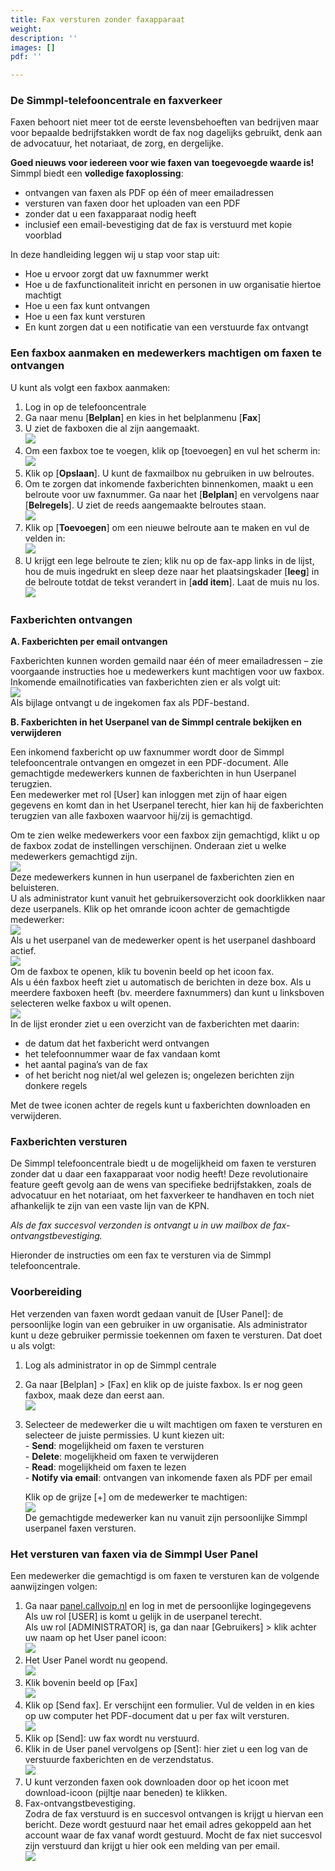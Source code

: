 ```yaml
---
title: Fax versturen zonder faxapparaat
weight: 
description: ''
images: []
pdf: ''

---
```

<h3>De Simmpl-telefooncentrale en faxverkeer</h3>

Faxen behoort niet meer tot de eerste levensbehoeften van bedrijven maar voor bepaalde bedrijfstakken wordt de fax nog dagelijks gebruikt, denk aan de advocatuur, het notariaat, de zorg, en dergelijke.

**Goed nieuws voor iedereen voor wie faxen van toegevoegde waarde is!**  
Simmpl biedt een **volledige faxoplossing**:

* ontvangen van faxen als PDF op één of meer emailadressen
* versturen van faxen door het uploaden van een PDF
* zonder dat u een faxapparaat nodig heeft
* inclusief een email-bevestiging dat de fax is verstuurd met kopie voorblad

In deze handleiding leggen wij u stap voor stap uit:

* Hoe u ervoor zorgt dat uw faxnummer werkt
* Hoe u de faxfunctionaliteit inricht en personen in uw organisatie hiertoe machtigt
* Hoe u een fax kunt ontvangen
* Hoe u een fax kunt versturen
* En kunt zorgen dat u een notificatie van een verstuurde fax ontvangt

<h3>Een faxbox aanmaken en medewerkers machtigen om faxen te ontvangen</h3>

U kunt als volgt een faxbox aanmaken:

1. Log in op de telefooncentrale
2. Ga naar menu \[**Belplan**\] en kies in het belplanmenu \[**Fax**\]
3. U ziet de faxboxen die al zijn aangemaakt.  
   ![](https://res.cloudinary.com/callvoip/image/upload/v1565340843/voicemail-17_btb1sj.png)
4. Om een faxbox toe te voegen, klik op \[toevoegen\] en vul het scherm in:  
   ![](https://res.cloudinary.com/callvoip/image/upload/v1565340927/voicemail-18_mueaeu.png)
5. Klik op \[**Opslaan**\]. U kunt de faxmailbox nu gebruiken in uw belroutes.
6. Om te zorgen dat inkomende faxberichten binnenkomen, maakt u een belroute voor uw faxnummer. Ga naar het \[**Belplan**\] en vervolgens naar \[**Belregels**\]. U ziet de reeds aangemaakte belroutes staan.  
   ![](https://res.cloudinary.com/callvoip/image/upload/v1565341087/voicemail-19_ddgmnk.png)
7. Klik op \[**Toevoegen**\] om een nieuwe belroute aan te maken en vul de velden in:  
   ![](https://res.cloudinary.com/callvoip/image/upload/v1565341178/voicemail-20_w8spus.png)
8. U krijgt een lege belroute te zien; klik nu op de fax-app links in de lijst, hou de muis ingedrukt en sleep deze naar het plaatsingskader \[**leeg**\] in de belroute totdat de tekst verandert in \[**add item**\]. Laat de muis nu los.  
   ![](https://res.cloudinary.com/callvoip/image/upload/v1565341252/voicemail-21_luz9ue.png)

<h3>Faxberichten ontvangen</h3>

**A. Faxberichten per email ontvangen**

Faxberichten kunnen worden gemaild naar één of meer emailadressen – zie voorgaande instructies hoe u medewerkers kunt machtigen voor uw faxbox.   
Inkomende emailnotificaties van faxberichten zien er als volgt uit:  
![](https://res.cloudinary.com/callvoip/image/upload/v1565341418/voicemail-22_oexcn8.png)  
Als bijlage ontvangt u de ingekomen fax als PDF-bestand.

**B. Faxberichten in het Userpanel van de Simmpl centrale bekijken en verwijderen**

Een inkomend faxbericht op uw faxnummer wordt door de Simmpl telefooncentrale ontvangen en omgezet in een PDF-document. Alle gemachtigde medewerkers kunnen de faxberichten in hun Userpanel terugzien.  
Een medewerker met rol \[User\] kan inloggen met zijn of haar eigen gegevens en komt dan in het Userpanel terecht, hier kan hij de faxberichten terugzien van alle faxboxen waarvoor hij/zij is gemachtigd.

Om te zien welke medewerkers voor een faxbox zijn gemachtigd, klikt u op de faxbox zodat de instellingen verschijnen. Onderaan ziet u welke medewerkers gemachtigd zijn.  
![](https://res.cloudinary.com/callvoip/image/upload/v1565341534/voicemail-23_bo0grf.png)  
Deze medewerkers kunnen in hun userpanel de faxberichten zien en beluisteren.   
U als administrator kunt vanuit het gebruikersoverzicht ook doorklikken naar deze userpanels. Klik op het omrande icoon achter de gemachtigde medewerker:  
![](https://res.cloudinary.com/callvoip/image/upload/v1565341593/voicemail-24_ypmlhi.png)  
Als u het userpanel van de medewerker opent is het userpanel dashboard actief.  
![](https://res.cloudinary.com/callvoip/image/upload/v1565341646/voicemail-25_zvek9f.png)  
Om de faxbox te openen, klik tu bovenin beeld op het icoon fax.  
Als u één faxbox heeft ziet u automatisch de berichten in deze box. Als u meerdere faxboxen heeft (bv. meerdere faxnummers) dan kunt u linksboven selecteren welke faxbox u wilt openen.  
![](https://res.cloudinary.com/callvoip/image/upload/v1565341718/voicemail-26_f6xoid.png)  
In de lijst eronder ziet u een overzicht van de faxberichten met daarin:

* de datum dat het faxbericht werd ontvangen
* het telefoonnummer waar de fax vandaan komt
* het aantal pagina’s van de fax
* of het bericht nog niet/al wel gelezen is; ongelezen berichten zijn donkere regels

Met de twee iconen achter de regels kunt u faxberichten downloaden en verwijderen.

<h3>Faxberichten versturen</h3>

De Simmpl telefooncentrale biedt u de mogelijkheid om faxen te versturen zonder dat u daar een faxapparaat voor nodig heeft! Deze revolutionaire feature geeft gevolg aan de wens van specifieke bedrijfstakken, zoals de advocatuur en het notariaat, om het faxverkeer te handhaven en toch niet afhankelijk te zijn van een vaste lijn van de KPN.

_Als de fax succesvol verzonden is ontvangt u in uw mailbox de fax-ontvangstbevestiging._

Hieronder de instructies om een fax te versturen via de Simmpl telefooncentrale.

<h3>Voorbereiding</h3>

Het verzenden van faxen wordt gedaan vanuit de \[User Panel\]: de persoonlijke login van een gebruiker in uw organisatie. Als administrator kunt u deze gebruiker permissie toekennen om faxen te versturen. Dat doet u als volgt:

1. Log als administrator in op de Simmpl centrale
2. Ga naar \[Belplan\] > \[Fax\] en klik op de juiste faxbox. Is er nog geen faxbox, maak deze dan eerst aan.  
   ![](https://res.cloudinary.com/callvoip/image/upload/v1565341930/voicemail-27_r5t9qf.png)
3. Selecteer de medewerker die u wilt machtigen om faxen te versturen en selecteer de juiste permissies. U kunt kiezen uit:  
   \- **Send**: mogelijkheid om faxen te versturen  
   \- **Delete**: mogelijkheid om faxen te verwijderen  
   \- **Read**: mogelijkheid om faxen te lezen  
   \- **Notify via email**: ontvangen van inkomende faxen als PDF per email  
     
   Klik op de grijze \[+\] om de medewerker te machtigen:  
   ![](https://res.cloudinary.com/callvoip/image/upload/v1565342497/voicemail-28_ev2r4w.png)  
   De gemachtigde medewerker kan nu vanuit zijn persoonlijke Simmpl userpanel faxen versturen.

<h3>Het versturen van faxen via de Simmpl User Panel</h3>

Een medewerker die gemachtigd is om faxen te versturen kan de volgende aanwijzingen volgen:

1. Ga naar <a href="https://panel.callvoip.nl/login/panel" target="_blank">panel.callvoip.nl</a> en log in met de persoonlijke logingegevens  
   Als uw rol \[USER\] is komt u gelijk in de userpanel terecht.  
   Als uw rol \[ADMINISTRATOR\] is, ga dan naar \[Gebruikers\] > klik achter uw naam op het User panel icoon:  
   ![](https://res.cloudinary.com/callvoip/image/upload/v1565342670/voicemail-29_qobfc4.png)
2. Het User Panel wordt nu geopend.  
   ![](https://res.cloudinary.com/callvoip/image/upload/v1565342726/voicemail-30_mqfjdz.png)
3. Klik bovenin beeld op \[Fax\]  
   ![](https://res.cloudinary.com/callvoip/image/upload/v1565342818/voicemail-31_upsejd.png)
4. Klik op \[Send fax\]. Er verschijnt een formulier. Vul de velden in en kies op uw computer het PDF-document dat u per fax wilt versturen.  
   ![](https://res.cloudinary.com/callvoip/image/upload/v1565342890/voicemail-32_ojxwqv.png)
5. Klik op \[Send\]: uw fax wordt nu verstuurd.
6. Klik in de User panel vervolgens op \[Sent\]: hier ziet u een log van de verstuurde faxberichten en de verzendstatus.  
   ![](https://res.cloudinary.com/callvoip/image/upload/v1565343066/voicemail-33_u2xoea.png)
7. U kunt verzonden faxen ook downloaden door op het icoon met download-icoon (pijltje naar beneden) te klikken.
8. Fax-ontvangstbevestiging.   
   Zodra de fax verstuurd is en succesvol ontvangen is krijgt u hiervan een bericht. Deze wordt gestuurd naar het email adres gekoppeld aan het account waar de fax vanaf wordt gestuurd. Mocht de fax niet succesvol zijn verstuurd dan krijgt u hier ook een melding van per email.  
   ![](https://res.cloudinary.com/callvoip/image/upload/v1565343198/voicemail-34_cschaq.png)